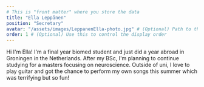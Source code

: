 ```yaml
---
# This is "front matter" where you store the data
title: "Ella Leppänen"
position: "Secretary"
avatar: "/assets/images/LeppanenElla-photo.jpg" # (Optional) Path to their picture
order: 1 # (Optional) Use this to control the display order
---
```


Hi I'm Ella! I'm a final year biomed student and just did a year abroad in Groningen in the Netherlands. After my BSc, I'm planning to continue studying for a masters focusing on neuroscience. Outside of uni, I love to play guitar and got the chance to perform my own songs this summer which was terrifying but so fun!  
